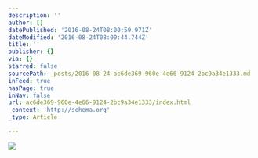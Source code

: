 ```yaml
---
description: ''
author: []
datePublished: '2016-08-24T08:00:59.971Z'
dateModified: '2016-08-24T08:00:44.744Z'
title: ''
publisher: {}
via: {}
starred: false
sourcePath: _posts/2016-08-24-ac6de369-960e-4e66-9124-2bc9a34e1333.md
inFeed: true
hasPage: true
inNav: false
url: ac6de369-960e-4e66-9124-2bc9a34e1333/index.html
_context: 'http://schema.org'
_type: Article

---
```

![](https://the-grid-user-content.s3-us-west-2.amazonaws.com/6443e548-fd7f-4a58-9716-952e8b11cf12.jpg)